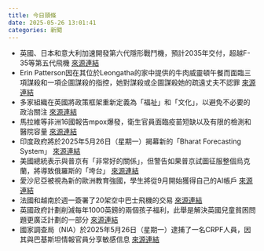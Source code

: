 ```yaml
---
title: 今日頭條
date: 2025-05-26 13:01:41
categories: 新聞            
---
```

- 英國、日本和意大利加速開發第六代隱形戰鬥機，預計2035年交付，超越F-35等第五代飛機 [來源連結](https://asiatimes.com/2025/05/europe-japan-gcap-fighter-racing-against-chinas-rising-air-power/)
- Erin Patterson因在其位於Leongatha的家中提供的牛肉威靈頓午餐而面臨三項謀殺和一項企圖謀殺的指控，她對謀殺或企圖謀殺她的疏遠丈夫不認罪 [來源連結](https://www.theguardian.com/australia-news/2025/may/26/protester-accosts-judge-erin-patterson-mushroom-lunch-trial-ntwnfb)
- 多家組織在英國將政策框架重新定義為「福祉」和「文化」，以避免不必要的政治關注 [來源連結](https://www.theguardian.com/business/2025/may/26/firms-rebranding-diversity-initiatives-avoid-unwanted-political-attention)
- 馬拉維等非洲16國報告mpox爆發，衛生官員面臨疫苗短缺以及有限的檢測和醫院容量 [來源連結](https://www.theguardian.com/global-development/2025/may/26/malawi-battles-mpox-as-cases-of-the-infectious-disease-surge-in-africa)
- 印度政府將於2025年5月26日（星期一）揭幕新的「Bharat Forecasting System」 [來源連結](https://www.thehindu.com/news/morning-digest-may-26-2025/article69619681.ece)
- 美國總統表示與普京有「非常好的關係」，但警告如果普京試圖征服整個烏克蘭，將導致俄羅斯的「垮台」 [來源連結](https://www.theguardian.com/world/live/2025/may/26/ukraine-russia-drone-strikes-trump-putin-latest-updates)
- 愛沙尼亞被視為新的歐洲教育強國，學生將從9月開始獲得自己的AI帳戶 [來源連結](https://www.theguardian.com/education/2025/may/26/estonia-phone-bans-in-schools-ai-artificial-intelligence)
- 法國和越南於週一簽署了20架空中巴士飛機的交易 [來源連結](https://www.japantimes.co.jp/news/2025/05/26/asia-pacific/politics/france-macron-vietnam-hanoi/)
- 英國政府計劃削減每年1000英鎊的兩個孩子福利，此舉是解決英國兒童貧困問題更廣泛計劃的一部分 [來源連結](https://www.theguardian.com/commentisfree/2025/may/26/labour-winter-fuel-benefits-child-disabled)
- 國家調查局（NIA）於2025年5月26日（星期一）逮捕了一名CRPF人員，因其與巴基斯坦情報官員分享敏感信息 [來源連結](https://www.thehindu.com/news/national/nia-arrests-crpf-personnel-on-charges-of-spying-for-pakistan/article69620560.ece)




